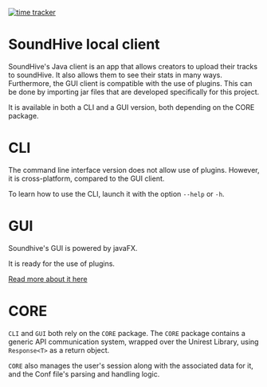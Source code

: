 [![time tracker](https://wakatime.com/badge/github/soundhive/java-client.svg)](https://wakatime.com/badge/github/soundhive/java-client)
# SoundHive local client
SoundHive's Java client is an app that allows creators to upload their tracks to 
soundHive. It also allows them to see their stats in many ways.
Furthermore, the GUI client is compatible with the use of plugins. This can be 
done by importing jar files that are developed specifically for this project.

It is available in both a CLI and a GUI version, both depending on the CORE package.

# CLI
The command line interface version does not allow use of plugins. 
However, it is cross-platform, compared to the GUI client.

To learn how to use the CLI, launch it with the option `--help` or `-h`.

# GUI
Soundhive's GUI is powered by javaFX.

It is ready for the use of plugins. 

[Read more about it here](https://github.com/soundhive/java-client/tree/master/GUI)

# CORE
`CLI` and `GUI` both rely on the `CORE` package.
The `CORE` package contains a generic API communication system, wrapped over the Unirest Library, using `Response<T>` as a return object.

`CORE` also manages the user's session along with the associated data for it, and the Conf file's parsing and handling logic.

 

